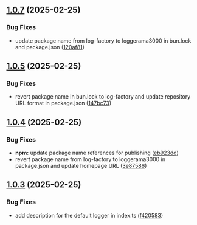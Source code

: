 ## [1.0.7](https://github.com/patgpt/log-factory/compare/v1.0.6...v1.0.7) (2025-02-25)


### Bug Fixes

* update package name from log-factory to loggerama3000 in bun.lock and package.json ([120af81](https://github.com/patgpt/log-factory/commit/120af8177971259c181df42138a1d841eba3c25d))

## [1.0.5](https://github.com/patgpt/log-factory/compare/v1.0.4...v1.0.5) (2025-02-25)


### Bug Fixes

* revert package name in bun.lock to log-factory and update repository URL format in package.json ([147bc73](https://github.com/patgpt/log-factory/commit/147bc73d803a8a2449db237838fa13e23b654db4))

## [1.0.4](https://github.com/patgpt/log-factory/compare/v1.0.3...v1.0.4) (2025-02-25)


### Bug Fixes

* **npm:** update package name references for publishing ([eb923dd](https://github.com/patgpt/log-factory/commit/eb923dd8931d7f52b027523bfa2643216b399585))
* revert package name from log-factory to loggerama3000 in package.json and update homepage URL ([3e87586](https://github.com/patgpt/log-factory/commit/3e87586dce457d4fc57140575222b6773fe50189))

## [1.0.3](https://github.com/patgpt/log-factory/compare/v1.0.2...v1.0.3) (2025-02-25)


### Bug Fixes

* add description for the default logger in index.ts ([f420583](https://github.com/patgpt/log-factory/commit/f42058369a6f26b724f342a4f400e1659a22baf6))
